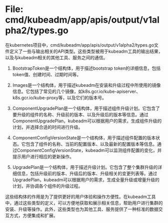 # File: cmd/kubeadm/app/apis/output/v1alpha2/types.go

在kubernetes项目中，cmd/kubeadm/app/apis/output/v1alpha2/types.go文件定义了一些与输出相关的API类型。这些类型被用于kubeadm工具的输出结果，以及与kubeadm相关的其他工具、服务之间的通信。

1. BootstrapToken是一个结构体，用于描述bootstrap token的详细信息，包括token值、创建时间、过期时间等。

2. Images是一个结构体，用于描述kubeadm在安装和升级过程中所使用的镜像信息。它包括了常见的几个镜像，如k8s.gcr.io/kube-apiserver、k8s.gcr.io/kube-proxy等，以及它们的版本号。

3. ComponentUpgradePlan是一个结构体，用于描述组件升级计划。它包含了要升级的组件的名称、升级前的版本、以及升级后的版本等信息。通过ComponentUpgradePlan，kubeadm可以根据用户的需求，生成组件升级的计划，并选择合适的时间进行升级。

4. ComponentConfigVersionState是一个结构体，用于描述组件配置的版本状态。它包含了组件的名称、当前的配置版本、以及最新的配置版本等信息。通过ComponentConfigVersionState，kubeadm可以监测组件配置的变化，并提示用户进行相应的更新操作。

5. UpgradePlan是一个结构体，用于描述升级计划。它包含了整个集群升级的详细信息，包括升级前的版本、升级后的版本、升级相关的变更列表等。通过UpgradePlan，kubeadm可以根据用户的需求，生成全量升级或增量升级的计划，并协调各个组件的升级过程。

这些结构体的作用是为了提供更好的用户体验和操作方便性。在kubeadm工具中，通过这些类型的定义，可以方便地获取和展示相关信息，帮助用户进行集群的安装、升级等操作。此外，这些类型也为其他工具、服务提供了一种标准的数据交互方式，方便集成和扩展。

